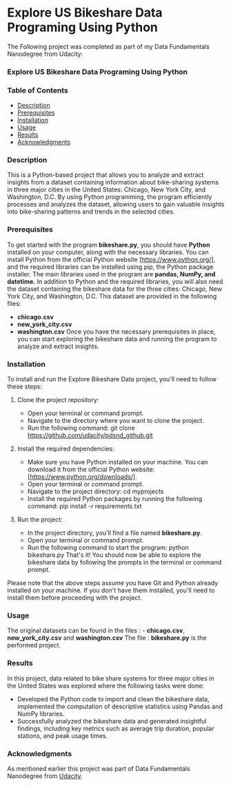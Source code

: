 # Explore US Bikeshare Data Programing Using Python

The Following project was completed as part of my Data Fundamentals Nanodegree from Udacity:
### Explore US Bikeshare Data Programing Using Python
### Table of Contents
- [Description](#description)
- [Prerequisites](#prerequisites)
- [Installation](#Installation)
- [Usage](#usage)
- [Results](#results)
- [Acknowledgments](#acknowledgments)
		

### Description
<a id="description"></a>
This is a Python-based project that allows you to analyze and extract insights from a dataset containing information
about bike-sharing systems in three major cities in the United States: Chicago, New York City, and Washington, D.C.
By using Python programming, the program efficiently processes and analyzes the dataset, allowing users to gain 
valuable insights into bike-sharing patterns and trends in the selected cities.

### Prerequisites
<a id="prerequisites"></a>
To get started with the program **bikeshare.py**, you should have **Python** installed on your computer, along with the necessary
libraries.
You can install Python from the official Python website [https://www.python.org/], and the required libraries can be installed using 
pip, the Python package installer.
The main libraries used in the program are **pandas, NumPy, and datetime.** 
In addition to Python and the required libraries, you will also need the dataset containing the bikeshare data for the three cities:
Chicago, New York City, and Washington, D.C. This dataset are provided in the following files:
- **chicago.csv**
- **new_york_city.csv**
- **washington.csv**
Once you have the necessary prerequisites in place, you can start exploring the bikeshare data and running the program to analyze and
extract insights.

### Installation
<a id="Installation"></a>
To install and run the Explore Bikeshare Data project, you'll need to follow these steps:

 1. Clone the project repository:
    - Open your terminal or command prompt.
    - Navigate to the directory where you want to clone the project.
    - Run the following command:
      git clone https://github.com/udacity/pdsnd_github.git

 2. Install the required dependencies:
    - Make sure you have Python installed on your machine. You can download it from the official Python website:
       [https://www.python.org/downloads/].
    - Open your terminal or command prompt.
    - Navigate to the project directory:
       cd myprojects
    - Install the required Python packages by running the following command:
       pip install -r requirements.txt

 3. Run the project:
    - In the project directory, you'll find a file named **bikeshare.py**.
    - Open your terminal or command prompt.
    - Run the following command to start the program:
       python bikeshare.py
That's it! You should now be able to explore the bikeshare data by following the prompts in the terminal or command prompt.

Please note that the above steps assume you have Git and Python already installed on your machine. If you don't have them installed, 
you'll need to install them before proceeding with the project.

### Usage
<a id="usage"></a>
The original datasets can be found in the files : - **chicago.csv**, **new_york_city.csv** and **washington.csv**
The file : **bikeshare.py** is the performed project.
		
### Results
<a id="results"></a>
In this project, data related to bike share systems for three major cities in the United States was explored where the following 
tasks were done:

- Developed the Python code to import and clean the bikeshare data, implemented the computation of descriptive statistics using
Pandas and NumPy libraries.
- Successfully analyzed the bikeshare data and generated insightful findings, including key metrics such as average trip duration,
popular stations, and peak usage times.

### Acknowledgments
<a id="acknowledgments"></a>
As mentioned earlier this project was part of Data Fundamentals Nanodegree from [Udacity](https://www.udacity.com/course/data-fundamentals-nanodegree--nd110).
